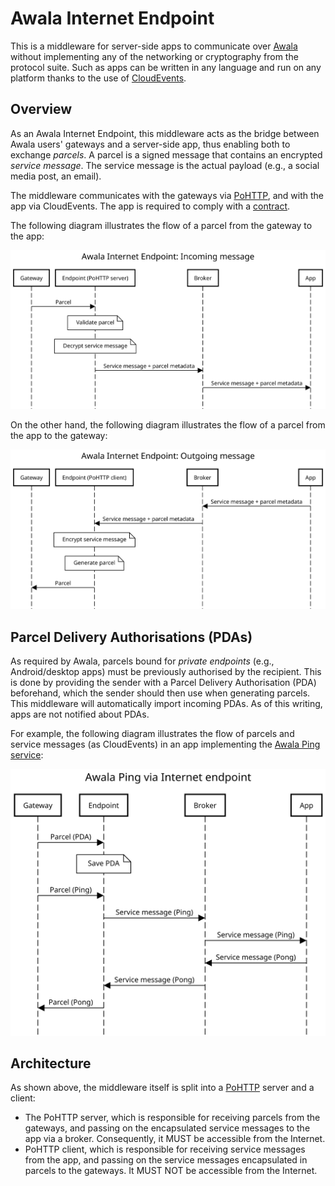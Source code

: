 # Awala Internet Endpoint

This is a middleware for server-side apps to communicate over [Awala](https://awala.network) without implementing any of the networking or cryptography from the protocol suite. Such as apps can be written in any language and run on any platform thanks to the use of [CloudEvents](https://cloudevents.io).

## Overview

As an Awala Internet Endpoint, this middleware acts as the bridge between Awala users' gateways and a server-side app, thus enabling both to exchange _parcels_. A parcel is a signed message that contains an encrypted _service message_. The service message is the actual payload (e.g., a social media post, an email).

The middleware communicates with the gateways via [PoHTTP](https://specs.awala.network/RS-007), and with the app via CloudEvents. The app is required to comply with a [contract](./integration.md).

The following diagram illustrates the flow of a parcel from the gateway to the app:

![](assets/diagram-incoming-message.svg)

On the other hand, the following diagram illustrates the flow of a parcel from the app to the gateway:

![](assets/diagram-outgoing-message.svg)

## Parcel Delivery Authorisations (PDAs)

As required by Awala, parcels bound for _private endpoints_ (e.g., Android/desktop apps) must be previously authorised by the recipient. This is done by providing the sender with a Parcel Delivery Authorisation (PDA) beforehand, which the sender should then use when generating parcels. This middleware will automatically import incoming PDAs. As of this writing, apps are not notified about PDAs.

For example, the following diagram illustrates the flow of parcels and service messages (as CloudEvents) in an app implementing the [Awala Ping service](https://specs.awala.network/RS-014):

![](./assets/diagram-ping.svg)

## Architecture

As shown above, the middleware itself is split into a [PoHTTP](https://specs.awala.network/RS-007) server and a client:

- The PoHTTP server, which is responsible for receiving parcels from the gateways, and passing on the encapsulated service messages to the app via a broker. Consequently, it MUST be accessible from the Internet.
- PoHTTP client, which is responsible for receiving service messages from the app, and passing on the service messages encapsulated in parcels to the gateways. It MUST NOT be accessible from the Internet.
